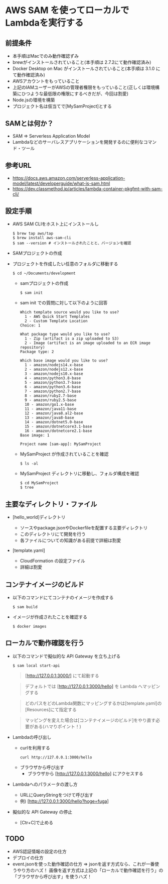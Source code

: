 # AWS SAM を使ってローカルでLambdaを実行する

## 前提条件
- 本手順はMacでのみ動作確認ずみ
- brewがインストールされていること(本手順は 2.7.2にて動作確認済み)
- Docker Desktop on Mac がインストールされていること(本手順は 3.1.0 にて動作確認済み)
- AWSアカウントをもっていること
- 上記のIAMユーザーがAWSの管理者権限をもっていること(正しくは環境構築にひつような最低限の権限にするべきだが、今回は割愛)
- Node.jsの環境を構築
- プロジェクト名は仮当てで[MySamProject]とする

## SAMとは何か？
- SAM => Serverless Application Model
- Lambdaなどのサーバレスアプリケーションを開発するのに便利なコマンド・ツール


## 参考URL
  - https://docs.aws.amazon.com/serverless-application-model/latest/developerguide/what-is-sam.html
  - https://dev.classmethod.jp/articles/lambda-container-pkgfmt-with-sam-cli/

## 設定手順
- AWS SAM CLIをホスト上にインストールし

  ```
  $ brew tap aws/tap
  $ brew install aws-sam-cli
  $ sam --version # インストールされたことと、バージョンを確認
  ```

- SAMプロジェクトの作成

- プロジェクトを作成したい任意のフォルダに移動する
    ```
    $ cd ~/Documents/development
    ```
    
  - samプロジェクトの作成
    ```
    $ sam init
    ```
    
  - sam init での質問に対して以下のように回答
    ```
    Which template source would you like to use?
      1 - AWS Quick Start Templates
      2 - Custom Template Location
    Choice: 1

    What package type would you like to use?
      1 - Zip (artifact is a zip uploaded to S3)
      2 - Image (artifact is an image uploaded to an ECR image repository)
    Package type: 2
    
    Which base image would you like to use?
      1 - amazon/nodejs14.x-base
      2 - amazon/nodejs12.x-base
      3 - amazon/nodejs10.x-base
      4 - amazon/python3.8-base
      5 - amazon/python3.7-base
      6 - amazon/python3.6-base
      7 - amazon/python2.7-base
      8 - amazon/ruby2.7-base
      9 - amazon/ruby2.5-base
      10 - amazon/go1.x-base
      11 - amazon/java11-base
      12 - amazon/java8.al2-base
      13 - amazon/java8-base
      14 - amazon/dotnet5.0-base
      15 - amazon/dotnetcore3.1-base
      16 - amazon/dotnetcore2.1-base
    Base image: 1
    
    Project name [sam-app]: MySamProject
    ```
    
  - MySamProject が作成されていることを確認
    ```
    $ ls -al
    ```

  - MySamProject ディレクトリに移動し、フォルダ構成を確認
    ```
    $ cd MySamProject
    $ tree
    ```

## 主要なディレクトリ・ファイル

- [hello_world]ディレクトリ
  - ソースやpackage.jsonやDockerfileを配置する主要ディレクトリ
  - このディレクトリにて開発を行う
  - 各ファイルについての知識がある前提で詳細は割愛

- [template.yaml]
  - CloudFormation の設定ファイル
  - 詳細は割愛

## コンテナイメージのビルド

- 以下のコマンドにてコンテナのイメージを作成する
  ```
  $ sam build
  ```

- イメージが作成されたことを確認する
  ```
  $ docker images
  ```

## ローカルで動作確認を行う

- 以下のコマンドで擬似的な API Gateway を立ち上げる
  ```
  $ sam local start-api
  ```
  > [http://127.0.0.1:3000/] にて起動する
  
  > デフォルトでは [http://127.0.0.1:3000/hello] を Lambda へマッピングする
  
  > どのパスをどのLambda関数にマッピングするかは[template.yaml]の[Resources]にて指定する
  
  > マッピングを変えた場合は[コンテナイメージのビルド]をやり直す必要がある(ハマりポイント！)

- Lambdaの呼び出し
  - curlを利用する
    ```
    curl http://127.0.0.1:3000/hello
    ```
  - ブラウザから呼び出す
    - ブラウザから [http://127.0.0.1:3000/hello] にアクセスする

- Lambdaへのパラメータの渡し方
  - URLにQueryStringをつけて呼び出す
  - 例) [http://127.0.0.1:3000/hello?hoge=fuga]

- 擬似的な API Gateway の停止
  - [Ctr+C]で止める

## TODO
- AWS認証情報の設定の仕方
- デプロイの仕方
- event.jsonを使った動作確認の仕方 => jsonを返す方式なら、これが一番使うやり方のハズ！ 画像を返す方式は上記の「ローカルで動作確認を行う」の「ブラウザから呼び出す」を使うハズ！

